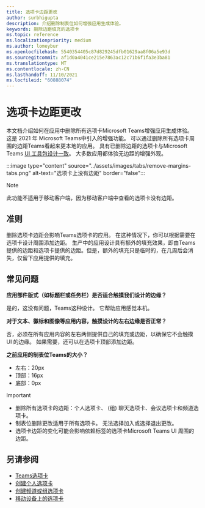 ```yaml
---
title: 选项卡边距更改
author: surbhigupta
description: 介绍删除制表位如何增强应用生成体验。
keywords: 删除边距填充的选项卡
ms.topic: reference
ms.localizationpriority: medium
ms.author: lomeybur
ms.openlocfilehash: 5540354405c87d829245dfb01629aa8f06a5e93d
ms.sourcegitcommit: af1d0a4041ce215e7863ac12c71b6f1fa3e3ba81
ms.translationtype: MT
ms.contentlocale: zh-CN
ms.lasthandoff: 11/10/2021
ms.locfileid: "60888074"
---
```

# <a name="tab-margin-changes"></a>选项卡边距更改

本文档介绍如何在应用中删除所有选项卡Microsoft Teams增强应用生成体验。 这是 2021 年 Microsoft Teams中引入的增强功能。
可以通过删除所有选项卡周围的边距Teams看起来更本地的应用。 具有已删除边距的选项卡与Microsoft Teams [UI 工具包设计一致](~/tabs/design/tabs.md)。 大多数应用都体验无边距的增强外观。

:::image type="content" source="../assets/images/tabs/remove-margins-tabs.png" alt-text="选项卡上没有边距" border="false":::

> [!NOTE]
> 此功能不适用于移动客户端，因为移动客户端中查看的选项卡没有边距。 

## <a name="guidelines"></a>准则

删除选项卡边距会影响Teams选项卡的应用。 在这种情况下，你可以根据需要在选项卡设计周围添加边距。 生产中的应用设计具有额外的填充效果，即由Teams提供的边距和选项卡提供的边距。但是，额外的填充只是临时的，在几周后会消失，仅留下应用提供的填充。

## <a name="faq"></a>常见问题

**应用部件版式（如标题栏或任务栏）是否适合触摸我们设计的边缘？**

是的，这没有问题，Teams这种设计。 它帮助应用感觉本机。

**对于文本、徽标和图像等应用内容，触摸设计的左右边缘是否正常？**

否，必须在所有应用内容的左右两侧提供自己的填充或边距，以确保它不会触摸 UI 的边缘。 如果需要，还可以在选项卡顶部添加边距。

**之前应用的制表位Teams的大小？**

* 左右：20px
* 顶部：16px
* 底部：0px

> [!IMPORTANT]
> * 删除所有选项卡的边距：个人选项卡、 (组) 聊天选项卡、会议选项卡和频道选项卡。
> * 制表位删除更改适用于所有选项卡。 无法选择加入或选择退出更改。 
> * 选项卡边距的变化可能会影响依赖标签的选项卡Microsoft Teams UI 周围的边距。

## <a name="see-also"></a>另请参阅

* [Teams选项卡](~/tabs/what-are-tabs.md)
* [创建个人选项卡](~/tabs/how-to/create-personal-tab.md)
* [创建频道或组选项卡](~/tabs/how-to/create-channel-group-tab.md)
* [移动设备上的选项卡](~/tabs/design/tabs-mobile.md)
